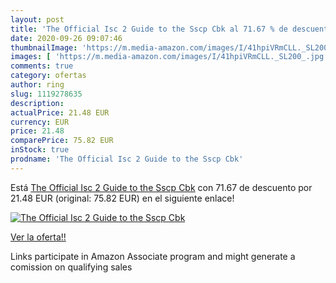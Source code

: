 ```yaml
---
layout: post
title: 'The Official Isc 2 Guide to the Sscp Cbk al 71.67 % de descuento'
date: 2020-09-26 09:07:46
thumbnailImage: 'https://m.media-amazon.com/images/I/41hpiVRmCLL._SL200_.jpg'
images: [ 'https://m.media-amazon.com/images/I/41hpiVRmCLL._SL200_.jpg' ]
comments: true
category: ofertas
author: ring
slug: 1119278635
description:
actualPrice: 21.48 EUR
currency: EUR
price: 21.48
comparePrice: 75.82 EUR
inStock: true
prodname: 'The Official Isc 2 Guide to the Sscp Cbk'
---
```


Está [The Official Isc 2 Guide to the Sscp Cbk](https://www.amazon.it/dp/1119278635/?tag=tolees00-21) con 71.67 de descuento por 21.48 EUR (original: 75.82 EUR) en el siguiente enlace!

[![The Official Isc 2 Guide to the Sscp Cbk](https://m.media-amazon.com/images/I/41hpiVRmCLL._SL200_.jpg)](https://www.amazon.it/dp/1119278635/?tag=tolees00-21)

[Ver la oferta!!](https://www.amazon.it/dp/1119278635/?tag=tolees00-21)

Links participate in Amazon Associate program and might generate a comission on qualifying sales


